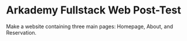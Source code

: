 # Arkademy Fullstack Web Post-Test

Make a website containing three main pages: Homepage, About, and Reservation.